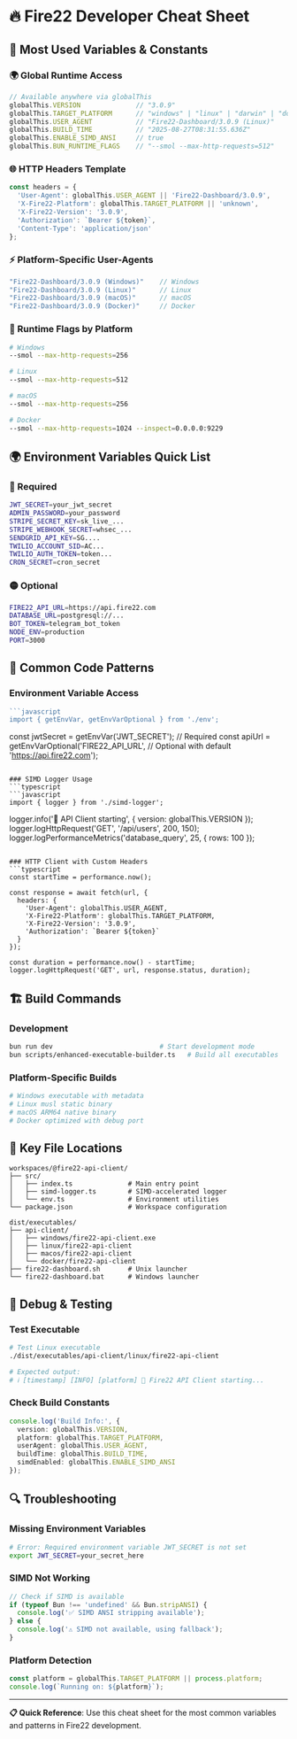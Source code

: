 # 🔥 Fire22 Developer Cheat Sheet

## 🚀 Most Used Variables & Constants

### 🌍 Global Runtime Access
```typescript
// Available anywhere via globalThis
globalThis.VERSION              // "3.0.9"
globalThis.TARGET_PLATFORM      // "windows" | "linux" | "darwin" | "docker"
globalThis.USER_AGENT           // "Fire22-Dashboard/3.0.9 (Linux)"
globalThis.BUILD_TIME           // "2025-08-27T08:31:55.636Z"
globalThis.ENABLE_SIMD_ANSI     // true
globalThis.BUN_RUNTIME_FLAGS    // "--smol --max-http-requests=512"
```

### 🌐 HTTP Headers Template
```typescript
const headers = {
  'User-Agent': globalThis.USER_AGENT || 'Fire22-Dashboard/3.0.9',
  'X-Fire22-Platform': globalThis.TARGET_PLATFORM || 'unknown',
  'X-Fire22-Version': '3.0.9',
  'Authorization': `Bearer ${token}`,
  'Content-Type': 'application/json'
};
```

### ⚡ Platform-Specific User-Agents
```typescript
"Fire22-Dashboard/3.0.9 (Windows)"    // Windows
"Fire22-Dashboard/3.0.9 (Linux)"      // Linux  
"Fire22-Dashboard/3.0.9 (macOS)"      // macOS
"Fire22-Dashboard/3.0.9 (Docker)"     // Docker
```

### 🔧 Runtime Flags by Platform
```bash
# Windows
--smol --max-http-requests=256

# Linux  
--smol --max-http-requests=512

# macOS
--smol --max-http-requests=256

# Docker
--smol --max-http-requests=1024 --inspect=0.0.0.0:9229
```

## 🌍 Environment Variables Quick List

### 🔴 Required
```bash
JWT_SECRET=your_jwt_secret
ADMIN_PASSWORD=your_password
STRIPE_SECRET_KEY=sk_live_...
STRIPE_WEBHOOK_SECRET=whsec_...
SENDGRID_API_KEY=SG....
TWILIO_ACCOUNT_SID=AC...
TWILIO_AUTH_TOKEN=token...
CRON_SECRET=cron_secret
```

### 🟡 Optional
```bash
FIRE22_API_URL=https://api.fire22.com
DATABASE_URL=postgresql://...
BOT_TOKEN=telegram_bot_token
NODE_ENV=production
PORT=3000
```

## 🚀 Common Code Patterns

### Environment Variable Access
```typescript
```javascript
import { getEnvVar, getEnvVarOptional } from './env';
```

const jwtSecret = getEnvVar('JWT_SECRET');           // Required
const apiUrl = getEnvVarOptional('FIRE22_API_URL',   // Optional with default
  'https://api.fire22.com');
```

### SIMD Logger Usage
```typescript
```javascript
import { logger } from './simd-logger';
```

logger.info('🚀 API Client starting', { version: globalThis.VERSION });
logger.logHttpRequest('GET', '/api/users', 200, 150);
logger.logPerformanceMetrics('database_query', 25, { rows: 100 });
```

### HTTP Client with Custom Headers
```typescript
const startTime = performance.now();

const response = await fetch(url, {
  headers: {
    'User-Agent': globalThis.USER_AGENT,
    'X-Fire22-Platform': globalThis.TARGET_PLATFORM,
    'X-Fire22-Version': '3.0.9',
    'Authorization': `Bearer ${token}`
  }
});

const duration = performance.now() - startTime;
logger.logHttpRequest('GET', url, response.status, duration);
```

## 🏗️ Build Commands

### Development
```bash
bun run dev                           # Start development mode
bun scripts/enhanced-executable-builder.ts   # Build all executables
```

### Platform-Specific Builds
```bash
# Windows executable with metadata
# Linux musl static binary
# macOS ARM64 native binary  
# Docker optimized with debug port
```

## 📂 Key File Locations

```
workspaces/@fire22-api-client/
├── src/
│   ├── index.ts              # Main entry point
│   ├── simd-logger.ts        # SIMD-accelerated logger
│   └── env.ts                # Environment utilities
└── package.json              # Workspace configuration

dist/executables/
├── api-client/
│   ├── windows/fire22-api-client.exe
│   ├── linux/fire22-api-client
│   ├── macos/fire22-api-client
│   └── docker/fire22-api-client
├── fire22-dashboard.sh       # Unix launcher
└── fire22-dashboard.bat      # Windows launcher
```

## 🐛 Debug & Testing

### Test Executable
```bash
# Test Linux executable
./dist/executables/api-client/linux/fire22-api-client

# Expected output:
# ℹ️ [timestamp] [INFO] [platform] 🚀 Fire22 API Client starting...
```

### Check Build Constants
```typescript
console.log('Build Info:', {
  version: globalThis.VERSION,
  platform: globalThis.TARGET_PLATFORM,
  userAgent: globalThis.USER_AGENT,
  buildTime: globalThis.BUILD_TIME,
  simdEnabled: globalThis.ENABLE_SIMD_ANSI
});
```

## 🔍 Troubleshooting

### Missing Environment Variables
```bash
# Error: Required environment variable JWT_SECRET is not set
export JWT_SECRET=your_secret_here
```

### SIMD Not Working
```typescript
// Check if SIMD is available
if (typeof Bun !== 'undefined' && Bun.stripANSI) {
  console.log('✅ SIMD ANSI stripping available');
} else {
  console.log('⚠️ SIMD not available, using fallback');
}
```

### Platform Detection
```typescript
const platform = globalThis.TARGET_PLATFORM || process.platform;
console.log(`Running on: ${platform}`);
```

---

**📋 Quick Reference**: Use this cheat sheet for the most common variables and patterns in Fire22 development.